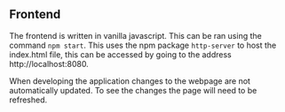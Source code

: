 ## Frontend

The frontend is written in vanilla javascript. This can be ran using the command `npm start`. This uses the npm package `http-server` to host the index.html file, this can be accessed by going to the address http://localhost:8080. 

When developing the application changes to the webpage are not automatically updated. To see the changes the page will need to be refreshed. 